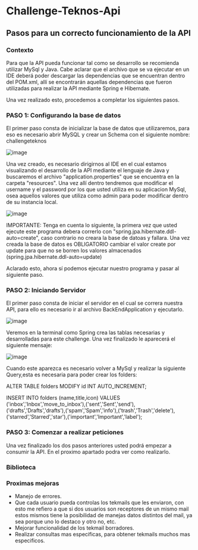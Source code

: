 # Challenge-Teknos-Api

## Pasos para un correcto funcionamiento de la API


### Contexto


Para que la API pueda funcionar tal como se desarrollo se recomienda utilizar MySql y Java. Cabe aclarar que el archivo que se va ejecutar en un IDE deberá poder
descargar las dependencias que se encuentran dentro del POM.xml, allí se encontrarán aquellas dependencias que fueron utilizadas para realizar la API mediante Spring e Hibernate.


Una vez realizado esto, procedemos a completar los siguientes pasos.

### PASO 1: Configurando la base de datos

El primer paso consta de inicializar la base de datos que utilizaremos, para eso es necesario abrir MySQL y crear un Schema con el siguiente nombre: challengeteknos 


![image](https://user-images.githubusercontent.com/101908731/235837740-a77c281e-24df-42b2-bbe0-e99d1f9bbb3a.png)

Una vez creado, es necesario dirigirnos al IDE en el cual estamos visualizando el desarrollo de la API mediante el lenguaje de Java y buscaremos el archivo 
"application.properties" que se encuentra en la carpeta "resources". Una vez allí dentro tendremos que modificar el username y el password por los que usted utiliza 
en su aplicacion MySql, osea aquellos valores que utiliza como admin para poder modificar dentro de su instancia local.

![image](https://user-images.githubusercontent.com/101908731/235838069-c7b97fee-5604-49bb-93f9-ac9635d86942.png)

 IMPORTANTE: Tenga en cuenta lo siguiente, la primera vez que usted ejecute este programa debera correrlo con "spring.jpa.hibernate.ddl-auto=create", caso contrario no
 creara la base de datoas y fallara. Una vez creada la base de datos es OBLIGATORIO cambiar el valor create por update para que no se borren los valores almacenados (spring.jpa.hibernate.ddl-auto=update)
 
Aclarado esto, ahora sí podemos ejecutar nuestro programa y pasar al siguiente paso.



### PASO 2: Iniciando Servidor

El primer paso consta de iniciar el servidor en el cual se correra nuestra API, para ello es necesario ir al archivo BackEndApplication y ejecutarlo. 

![image](https://user-images.githubusercontent.com/101908731/235838650-65d0e445-418e-4452-b37c-bae1080937e2.png)

Veremos en la terminal como Spring crea las tablas necesarias y desarrolladas para este challenge. Una vez finalizado le aparecerá el siguiente mensaje: 


![image](https://user-images.githubusercontent.com/101908731/235839360-39ab7b49-3bf4-4b5e-8fe7-062e6900e9ed.png)



Cuando este aparezca es necesario volver a MySql y realizar la siguiente Query,esta es necesaria para poder crear los folders:

ALTER TABLE folders MODIFY id INT AUTO_INCREMENT;


INSERT INTO folders (name,title,icon) VALUES ('inbox','Inbox','move_to_inbox'),('sent','Sent','send'),('drafts','Drafts','drafts'),('spam','Spam','info'),('trash','Trash','delete'),('starred','Starred','star'),('important','Important','label');


### PASO 3: Comenzar a realizar peticiones

Una vez finalizado los dos pasos anteriores usted podrá empezar a consumir la API. En el proximo apartado podra ver como realizarlo.

### Biblioteca

### Proximas mejoras

- Manejo de errores.
- Que cada usuario pueda controlas los tekmails que les enviaron, con esto me refiero a que si dos usuarios son receptores de un mismo mail estos mismos tiene la posibilidad de manejas datos distintos del mail, ya sea porque uno lo destaco y otro no, etc.
- Mejorar funcionalidad de los tekmail borradores.
- Realizar consultas mas especificas, para obtener tekmails muchos mas especificos.
